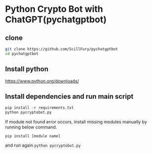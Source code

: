 # Python Crypto Bot with ChatGPT(pychatgptbot)

## clone 
```sh
git clone https://github.com/ScillFury/pychatgptbot
cd pychatgptbot
```
## Install python
https://www.python.org/downloads/

## Install dependencies and run main script  

```py
pip install -r requirements.txt
python pycryptobot.py
```
If module not found error occurs, install missing modules manually by running below command.
```
pip install [module name]
```

and run again `python pycryptobot.py`
